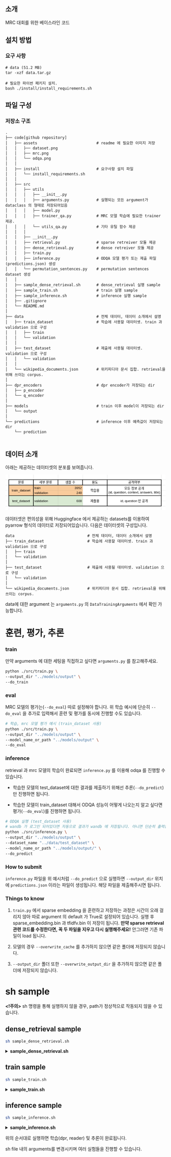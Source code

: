## 소개

MRC 대회를 위한 베이스라인 코드 

## 설치 방법

### 요구 사항

```
# data (51.2 MB)
tar -xzf data.tar.gz

# 필요한 파이썬 패키지 설치. 
bash ./install/install_requirements.sh
```

## 파일 구성


### 저장소 구조

```
.
├── code[github repository]
│   ├── assets                          # readme 에 필요한 이미지 저장
│   │   ├── dataset.png
│   │   ├── mrc.png
│   │   └── odqa.png
│   │
│   ├── install                         # 요구사항 설치 파일
│   │   └── install_requirements.sh
│   │
│   ├── src
│   │   ├── utils
│   │   │   ├── __init__.py
│   │   │   ├── arguments.py            # 실행되는 모든 argument가 dataclass 의 형태로 저장되어있음
│   │   │   ├── model.py
│   │   │   ├── trainer_qa.py           # MRC 모델 학습에 필요한 trainer 제공.
│   │   │   └── utils_qa.py             # 기타 유틸 함수 제공 
│   │   │
│   │   ├── __init__.py
│   │   ├── retrieval.py                # sparse retreiver 모듈 제공 
│   │   ├── dense_retrieval.py          # dense retreiver 모듈 제공 
│   │   ├── train.py
│   │   ├── inference.py                # ODQA 모델 평가 또는 제출 파일 (predictions.json) 생성
│   │   └── permutation_sentences.py    # permutation sentences dataset 생성
│   │
│   ├── sample_dense_retrieval.sh       # dense_retrieval 실행 sample
│   ├── sample_train.sh                 # train 실행 sample
│   ├── sample_inference.sh             # inference 실행 sample
│   ├── .gitignore
│   └── README.md
│
├── data                                # 전체 데이터, 데이터 소개에서 설명
│   ├── train_dataset                   # 학습에 사용할 데이터셋. train 과 validation 으로 구성 
│   │   ├── train                       
│   │   └── validation
│   │   
│   ├── test_dataset                    # 제출에 사용될 데이터셋. validation 으로 구성 
│   │   └── validation
│   │
│   └── wikipedia_documents.json        # 위키피디아 문서 집합. retrieval을 위해 쓰이는 corpus.
│
├── dpr_encoders                        # dpr encoder가 저장되는 dir
│   ├── p_encoder     
│   └── q_encoder
│
├── models                              # train 이후 model이 저장되는 dir
│   └── output
│
└── predictions                         # inference 이후 예측값이 저장되는 dir
    └── prediction


```

## 데이터 소개

아래는 제공하는 데이터셋의 분포를 보여줍니다.

![데이터 분포](./assets/dataset.png)

데이터셋은 편의성을 위해 Huggingface 에서 제공하는 datasets를 이용하여 pyarrow 형식의 데이터로 저장되어있습니다. 다음은 데이터셋의 구성입니다.

```
data                                # 전체 데이터, 데이터 소개에서 설명
├── train_dataset                   # 학습에 사용할 데이터셋. train 과 validation 으로 구성 
│   ├── train                       
│   └── validation
│   
├── test_dataset                    # 제출에 사용될 데이터셋. validation 으로 구성 
│   └── validation
│
└── wikipedia_documents.json        # 위키피디아 문서 집합. retrieval을 위해 쓰이는 corpus.
```

data에 대한 argument 는 `arguments.py` 의 `DataTrainingArguments` 에서 확인 가능합니다. 

# 훈련, 평가, 추론

### train

만약 arguments 에 대한 세팅을 직접하고 싶다면 `arguments.py` 를 참고해주세요. 
```bash
python ./src/train.py \
--output_dir "../models/output" \
--do_train
```


### eval

MRC 모델의 평가는(`--do_eval`) 따로 설정해야 합니다.  위 학습 예시에 단순히 `--do_eval` 을 추가로 입력해서 훈련 및 평가를 동시에 진행할 수도 있습니다.

```bash
# 학습, mrc 모델 평가 예시 (train_dataset 사용)
python ./src/train.py \
--output_dir "../models/output" \
--model_name_or_path "../models/output" \
--do_eval 
```

### inference

retrieval 과 mrc 모델의 학습이 완료되면 `inference.py` 를 이용해 odqa 를 진행할 수 있습니다.

* 학습한 모델의  test_dataset에 대한 결과를 제출하기 위해선 추론(`--do_predict`)만 진행하면 됩니다. 

* 학습한 모델이 train_dataset 대해서 ODQA 성능이 어떻게 나오는지 알고 싶다면 평가(`--do_eval`)를 진행하면 됩니다.

```bash
# ODQA 실행 (test_dataset 사용)
# wandb 가 로그인 되어있다면 자동으로 결과가 wandb 에 저장됩니다. 아니면 단순히 출력됩니다
python ./src/inference.py \
--output_dir "../models/output" \
--dataset_name "../data/test_dataset" \
--model_name_or_path "../models/output/" \
--do_predict
```
    
### How to submit

`inference.py` 파일을 위 예시처럼 `--do_predict` 으로 실행하면 `--output_dir` 위치에 `predictions.json` 이라는 파일이 생성됩니다. 해당 파일을 제출해주시면 됩니다.

### Things to know

1. `train.py` 에서 sparse embedding 을 훈련하고 저장하는 과정은 시간이 오래 걸리지 않아 따로 argument 의 default 가 True로 설정되어 있습니다. 실행 후 sparse_embedding.bin 과 tfidfv.bin 이 저장이 됩니다. **만약 sparse retrieval 관련 코드를 수정한다면, 꼭 두 파일을 지우고 다시 실행해주세요!** 안그러면 기존 파일이 load 됩니다.

2. 모델의 경우 `--overwrite_cache` 를 추가하지 않으면 같은 폴더에 저장되지 않습니다. 

3. `--output_dir` 폴더 또한 `--overwrite_output_dir` 을 추가하지 않으면 같은 폴더에 저장되지 않습니다.

# sh sample
**<!주의>** sh 명령을 통해 실행하지 않을 경우, path가 정상적으로 작동되지 않을 수 있습니다.

## dense_retrieval sample
```bash
sh sample_dense_retrieval.sh
```
<details>

**<summary> sample_dense_retrieval.sh </summary>**

```bash
python ./src/dense_retrieval.py \
--batch_size 4 \
--bm25 True \
--epochs 3 \
--num_neg 3 --bm_num 2 \
--dataset "wiki" \
--test_query True \
--dpr_gradient_accumulation_steps 16
```
    
</details>

## train sample
```bash
sh sample_train.sh
```
<details>
    
**<summary> sample_train.sh </summary>**
```bash
python ./src/train.py \
--output_dir "../models/output" \
--per_device_train_batch_size 16 \
--per_device_eval_batch_size 16 \
--eval_steps 100 --save_steps 100 --save_strategy steps \
--evaluation_strategy steps \
--model_name_or_path "klue/roberta-large" \
--num_train_epochs 2 \
--save_total_limit 3 \
--greater_is_better True \
--metric_for_best_model "exact_match" \
--fp16 True \
--load_best_model_at_end True \
--overwrite_output_dir True \
--do_train --do_eval
```

</details>


    
## inference sample
```bash
sh sample_inference.sh
```
<details>
   
**<summary> sample_inference.sh </summary>**
```bash
python ./src/inference.py \
--model_name_or_path "../models/output" \
--output_dir "../predictions/prediction" \
--dataset_name "../data/test_dataset" \
--per_device_eval_batch_size 64 \
--retrieval "both" \
--fp16 \
--top_k_retrieval 20 \
--do_predict
```
    
</details>

위의 순서대로 실행하면 학습(dpr, reader) 및 추론이 완료됩니다.

sh file 내의 arguments를 변경시키며 여러 실험들을 진행할 수 있습니다.
